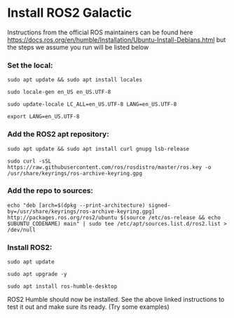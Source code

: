# Install ROS2 Galactic

Instructions from the official ROS maintainers can be found here https://docs.ros.org/en/humble/Installation/Ubuntu-Install-Debians.html but the steps we assume you run will be listed below

### Set the local:

`sudo apt update && sudo apt install locales`

`sudo locale-gen en_US en_US.UTF-8`

`sudo update-locale LC_ALL=en_US.UTF-8 LANG=en_US.UTF-8`

`export LANG=en_US.UTF-8`

### Add the ROS2 apt repository:

`sudo apt update && sudo apt install curl gnupg lsb-release`

`sudo curl -sSL https://raw.githubusercontent.com/ros/rosdistro/master/ros.key -o /usr/share/keyrings/ros-archive-keyring.gpg`

### Add the repo to sources:

`echo "deb [arch=$(dpkg --print-architecture) signed-by=/usr/share/keyrings/ros-archive-keyring.gpg] http://packages.ros.org/ros2/ubuntu $(source /etc/os-release && echo $UBUNTU_CODENAME) main" | sudo tee /etc/apt/sources.list.d/ros2.list > /dev/null`

### Install ROS2:

`sudo apt update`

`sudo apt upgrade -y`

`sudo apt install ros-humble-desktop`

ROS2 Humble should now be installed. See the above linked instructions to test it out and make sure its ready. (Try some examples)
